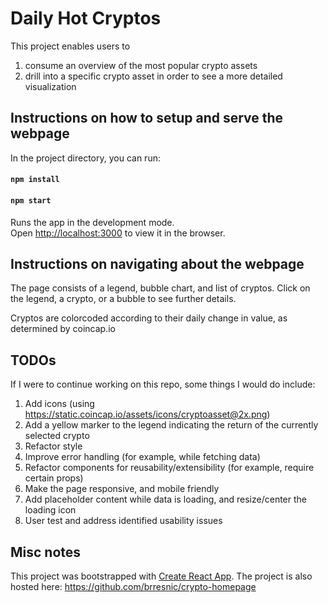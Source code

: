 # Daily Hot Cryptos

This project enables users to 
1) consume an overview of the most popular crypto assets 
2) drill into a specific crypto asset in order to see a more detailed visualization

## Instructions on how to setup and serve the webpage

In the project directory, you can run:

#### `npm install`

#### `npm start`

Runs the app in the development mode.<br>
Open [http://localhost:3000](http://localhost:3000) to view it in the browser.

## Instructions on navigating about the webpage

The page consists of a legend, bubble chart, and list of cryptos. Click on the legend, a crypto, or a bubble to see further details.

Cryptos are colorcoded according to their daily change in value, as determined by coincap.io

 
## TODOs

If I were to continue working on this repo, some things I would do include:

1. Add icons (using https://static.coincap.io/assets/icons/cryptoasset@2x.png)
2. Add a yellow marker to the legend indicating the return of the currently selected crypto
3. Refactor style
4. Improve error handling (for example, while fetching data)
5. Refactor components for reusability/extensibility (for example, require certain props)
6. Make the page responsive, and mobile friendly
7. Add placeholder content while data is loading, and resize/center the loading icon
8. User test and address identified usability issues

## Misc notes

This project was bootstrapped with [Create React App](https://github.com/facebook/create-react-app).
The project is also hosted here: https://github.com/brresnic/crypto-homepage
